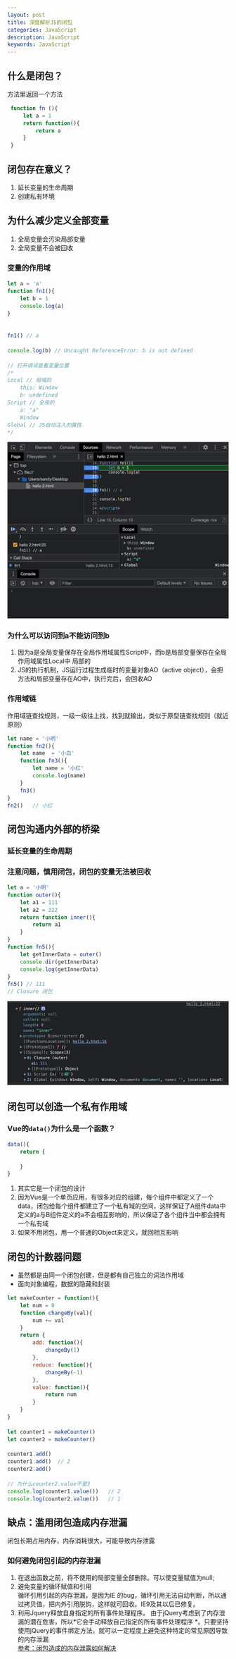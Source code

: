 ```yaml
---
layout: post
title: 深度解析JS的闭包
categories: JavaScript
description: JavaScript
keywords: JavaScript
---
```


## 什么是闭包？
方法里返回一个方法
```javascript
 function fn (){
     let a = 1
     return function(){
         return a
     }
 }
```

## 闭包存在意义？
1. 延长变量的生命周期
2. 创建私有环境



## 为什么减少定义全部变量
1. 全局变量会污染局部变量
2. 全局变量不会被回收

### 变量的作用域
```javascript
let a = 'a'
function fn1(){
    let b = 1
    console.log(a)
}


fn1() // a

console.log(b) // Uncaught ReferenceError: b is not defined

// 打开调试查看变量位置
/*
Local // 局域的
    this: Window
    b: undefined
Script // 全局的
    a: "a"
    Window
Global // JS自动注入的属性
*/
```
![变量的作用域](/images/posts/javascript/闭包1.png "变量的作用域")

### 为什么可以访问到a不能访问到b
1. 因为a是全局变量保存在全局作用域属性Script中，而b是局部变量保存在全局作用域属性Local中 局部的
2. JS的执行机制，JS运行过程生成临时的变量对象AO（active object），会把方法和局部变量存在AO中，执行完后，会回收AO

### 作用域链
作用域链查找规则，一级一级往上找，找到就输出，类似于原型链查找规则（就近原则）
```javascript
let name = '小明'
function fn2(){
    let name  = '小白'
    function fn3(){
        let name = '小红'
        console.log(name)
    }
    fn3()
}
fn2()   // 小红
```
## 闭包沟通内外部的桥梁
### 延长变量的生命周期
### 注意问题，慎用闭包，闭包的变量无法被回收
```javascript
let a = '小明'
function outer(){
    let a1 = 111
    let a2 = 222
    return function inner(){
        return a1
    }
}
function fn5(){
    let getInnerData = outer()
    console.dir(getInnerData)
    console.log(getInnerData)
}
fn5() // 111
// Closure 闭包
```
![闭包的变量图](/images/posts/javascript/闭包2.png "闭包的变量图")


## 闭包可以创造一个私有作用域
### Vue的`data()`为什么是一个函数？
```javascript
data(){
    return {

    }
}
```
1. 其实它是一个闭包的设计
2. 因为Vue是一个单页应用，有很多对应的组建，每个组件中都定义了一个data，闭包给每个组件都建立了一个私有域的空间，这样保证了A组件data中定义的a与B组件定义的a不会相互影响的，所以保证了各个组件当中都会拥有一个私有域
3. 如果不用闭包，用一个普通的Object来定义，就回相互影响

## 闭包的计数器问题
- 虽然都是由同一个闭包创建，但是都有自己独立的词法作用域  
- 面向对象编程，数据的隐藏和封装

```javascript
let makeCounter = function(){
    let num = 0
    function changeBy(val){
        num += val
    }
    return {
        add: function(){
            changeBy(1)
        },
        reduce: function(){
            changeBy(-1)
        },
        value: function(){
            return num
        }
    }
}

let counter1 = makeCounter()
let counter2 = makeCounter()

counter1.add()
counter1.add()  // 2
counter2.add()

// 为什么counter2.value不是3
console.log(counter1.value())   // 2
console.log(counter2.value())   // 1

```
## 缺点：滥用闭包造成内存泄漏
闭包长期占用内存，内存消耗很大，可能导致内存泄露
### 如何避免闭包引起的内存泄漏
1. 在退出函数之前，将不使用的局部变量全部删除。可以使变量赋值为null;
2. 避免变量的循环赋值和引用  
循环引用引起的内存泄漏，是因为IE 的bug，循环引用无法自动判断，所以通过拷贝值，把内外引用脱钩，这样就可回收。IE9及其以后已修复。
3. 利用Jquery释放自身指定的所有事件处理程序。
由于jQuery考虑到了内存泄漏的潜在危害，所以*它会手动释放自己指定的所有事件处理程序 *。只要坚持使用jQuery的事件绑定方法，就可以一定程度上避免这种特定的常见原因导致的内存泄漏  
[参考：闭包造成的内存泄露如何解决](https://www.cnblogs.com/yanjianjiang/p/13881231.html)


